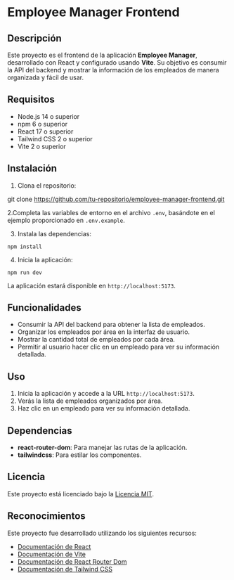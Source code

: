 # Employee Manager Frontend

## Descripción
Este proyecto es el frontend de la aplicación **Employee Manager**, desarrollado con React y configurado usando **Vite**. Su objetivo es consumir la API del backend y mostrar la información de los empleados de manera organizada y fácil de usar.

## Requisitos

- Node.js 14 o superior
- npm 6 o superior
- React 17 o superior
- Tailwind CSS 2 o superior
- Vite 2 o superior

## Instalación

1. Clona el repositorio:

git clone https://github.com/tu-repositorio/employee-manager-frontend.git

2.Completa las variables de entorno en el archivo `.env`, basándote en el ejemplo proporcionado en `.env.example`.

3. Instala las dependencias:

`npm install`

4. Inicia la aplicación:

`npm run dev`

La aplicación estará disponible en `http://localhost:5173`.


## Funcionalidades

- Consumir la API del backend para obtener la lista de empleados.
- Organizar los empleados por área en la interfaz de usuario.
- Mostrar la cantidad total de empleados por cada área.
- Permitir al usuario hacer clic en un empleado para ver su información detallada.

## Uso

1. Inicia la aplicación y accede a la URL `http://localhost:5173`.
2. Verás la lista de empleados organizados por área.
3. Haz clic en un empleado para ver su información detallada.

## Dependencias

- **react-router-dom**: Para manejar las rutas de la aplicación.
- **tailwindcss**: Para estilar los componentes.

## Licencia

Este proyecto está licenciado bajo la [Licencia MIT](LICENSE).

## Reconocimientos

Este proyecto fue desarrollado utilizando los siguientes recursos:

- [Documentación de React](https://reactjs.org/docs/getting-started.html)
- [Documentación de Vite](https://vitejs.dev/guide/)
- [Documentación de React Router Dom](https://reactrouter.com/web/guides/quick-start)
- [Documentación de Tailwind CSS](https://tailwindcss.com/docs)

